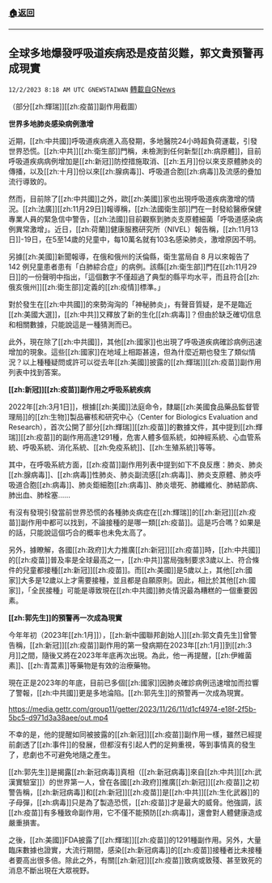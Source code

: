 ###  [:house:返回](README.md)
---


## 全球多地爆發呼吸道疾病恐是疫苗災難，郭文貴預警再成現實
`12/2/2023 8:18 AM UTC GNEWSTAIWAN` [轉載自GNews](https://gnews.org/articles/2062430)

（部分[[zh:輝瑞]][[zh:疫苗]]副作用截圖）

  

  

**世界多地肺炎感染病例激增**

  

近期，[[zh:中共國]]呼吸道疾病進入高發期，多地醫院24小時超負荷運載，引發世界恐慌。[[zh:中共]][[zh:衛生部]]門稱，未檢測到任何新型[[zh:病原體]]，目前呼吸道疾病病例增加是[[zh:新冠]]防控措施取消、[[zh:五月]]份以來支原體肺炎的傳播，以及[[zh:十月]]份以來[[zh:腺病毒]]、呼吸道合胞[[zh:病毒]]及流感的疊加流行導致的。

  

然而，目前除了[[zh:中共國]]之外，歐[[zh:美國]]家也出現呼吸道疾病激增的情況。[[zh:法廣]][[zh:11月29日]]報導稱，[[zh:法國衛生部]]門在一封發給醫療保健專業人員的緊急信中警告，[[zh:法國]]目前觀察到肺炎支原體細菌「呼吸道感染病例異常激增」。近日，[[zh:荷蘭]]健康服務研究所（NIVEL）報告稱，[[zh:11月13日]]\-19日，在5至14歲的兒童中，每10萬名就有103名感染肺炎，激增原因不明。

  

另據[[zh:美國]]新聞報導，在俄和俄州的沃倫縣，衛生當局自 8 月以來報告了 142 例兒童患者患有「白肺綜合症」的病例。該縣[[zh:衛生部]]門在[[zh:11月29日]]的一份聲明中指出，「這個數字不僅超過了典型的縣平均水平，而且符合[[zh:俄亥俄州]][[zh:衛生部]]定義的[[zh:疫情]]標準。」

  

對於發生在[[zh:中共國]]的來勢洶洶的「神秘肺炎」，有聲音質疑，是不是臨近[[zh:美國大選]]，[[zh:中共]]又釋放了新的生化[[zh:病毒]]？但由於缺乏確切信息和相關數據，只能說這是一種猜測而已。

  

此外，現在除了[[zh:中共國]]，其他[[zh:國家]]也出現了呼吸道疾病確診病例迅速增加的現象。這些[[zh:國家]]在地域上相距甚遠，但為什麼近期也發生了類似情況？以上種種疑問或許可以從去年[[zh:美國]]披露的[[zh:輝瑞]][[zh:疫苗]]副作用列表中找到答案。

  

  

**[[zh:新冠]][[zh:疫苗]]副作用之呼吸系統疾病**

  

2022年[[zh:3月1日]]，根據[[zh:美國]]法庭命令，隸屬[[zh:美國食品藥品監督管理局]]的[[zh:生物]]製品審核和研究中心（Center for Biologics Evaluation and Research），首次公開了部分[[zh:輝瑞]][[zh:疫苗]]的數據文件，其中提到[[zh:輝瑞]][[zh:疫苗]]的副作用高達1291種，危害人體多個系統，如神經系統、心血管系統、呼吸系統、消化系統、[[zh:免疫系統]]、[[zh:生殖系統]]等等。

  

其中，在呼吸系統方面，[[zh:疫苗]]副作用列表中提到如下不良反應：肺炎、肺炎[[zh:腺病毒]]、[[zh:病毒]]性肺炎、肺炎副流感[[zh:病毒]]、肺炎支原體、肺炎呼吸道合胞[[zh:病毒]]、肺炎鉅細胞[[zh:病毒]]、肺炎壞死、肺纖維化、肺結節病、肺出血、肺栓塞……

  

有沒有發現引發當前世界恐慌的各種肺炎病症在[[zh:輝瑞]]的[[zh:新冠]][[zh:疫苗]]副作用中都可以找到，不論接種的是哪一類[[zh:疫苗]]。這是巧合嗎？如果是的話，只能說這個巧合的概率也未免太高了。

  

另外，據瞭解，各國[[zh:政府]]大力推廣[[zh:新冠]][[zh:疫苗]]時，[[zh:中共國]]的[[zh:疫苗]]普及率是全球最高之一，[[zh:中共]]當局強制要求3歲以上、符合條件的兒童都接種[[zh:新冠]][[zh:疫苗]]。而[[zh:美國]]是5歲以上，其他[[zh:國家]]大多是12歲以上才需要接種，並且都是自願原則。因此，相比於其他[[zh:國家]]，「全民接種」可能是導致現在[[zh:中共國]]肺炎情況最為糟糕的一個重要因素。

  

  

**[[zh:郭先生]]的預警再一次成為現實**

  

今年年初（2023年[[zh:1月]]），[[zh:新中國聯邦創始人]][[zh:郭文貴先生]]曾警告稱，[[zh:新冠]][[zh:疫苗]]副作用的第一發病期在2023年[[zh:1月]]到[[zh:3月]]之間，隨後又將在2023年年底再次出現。為此，他一再提醒，[[zh:伊維菌素]]、[[zh:青蒿素]]等藥物是有效的治療藥物。

  

現在正是2023年的年底，目前已多個[[zh:國家]]因肺炎確診病例迅速增加而拉響了警報，[[zh:中共國]]更是多地淪陷。[[zh:郭先生]]的預警再一次成為現實。

  

https://media.gettr.com/group11/getter/2023/11/26/11/d1cf4974-e18f-2f5b-5bc5-d971d3a38aee/out.mp4





  

不幸的是，他的提醒如同被披露的[[zh:新冠]][[zh:疫苗]]副作用一樣，雖然已經提前劇透了[[zh:事件]]的發展，但都沒有引起人們的足夠重視，等到事情真的發生了，悲劇也不可避免地隨之產生。

  

[[zh:郭先生]]是揭露[[zh:新冠病毒]]真相（[[zh:新冠病毒]]來自[[zh:中共]][[zh:武漢實驗室]]）的世界第一人，曾在各國[[zh:政府]]推廣[[zh:新冠]][[zh:疫苗]]之初警告稱，[[zh:新冠病毒]]和[[zh:新冠]][[zh:疫苗]]是[[zh:中共]][[zh:生化武器]]的子母彈，[[zh:病毒]]只是為了製造恐慌，[[zh:疫苗]]才是最大的威脅。他強調，該[[zh:疫苗]]有多種致命副作用，它不僅不能預防[[zh:病毒]]，還會對人體健康造成嚴重損害。

  

之後，[[zh:美國]]FDA披露了[[zh:輝瑞]][[zh:疫苗]]的1291種副作用。另外，大量臨床數據也證實，大流行期間，感染[[zh:新冠病毒]]的[[zh:疫苗]]接種者比未接種者要高出很多倍。除此之外，有關[[zh:新冠]][[zh:疫苗]]致病或致殘、甚至致死的消息不斷出現在大眾視野。
